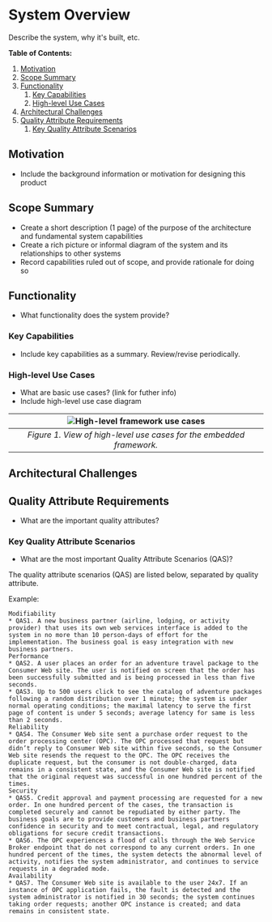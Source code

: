 # System Overview

Describe the system, why it's built, etc.

**Table of Contents:**
1. [Motivation](system_overview.md#motivation)
2. [Scope Summary](system_overview.md#scope-summary)
3. [Functionality](system_overview.md#functionality)
	1. [Key Capabilities](system_overview.md#key-capabilities)
	2. [High-level Use Cases](system_overview.md#high-level-use-cases)
4. [Architectural Challenges](system_overview.md#architectural-challenges)
5. [Quality Attribute Requirements](system_overview.md#quality-attribute-requirements)
	1. [Key Quality Attribute Scenarios](system_overview.md#key-quality-attribute-scenarios)

## Motivation

* Include the background information or motivation for designing this product

## Scope Summary

* Create a short description (1 page) of the purpose of the architecture and fundamental system capabilities
* Create a rich picture or informal diagram of the system and its relationships to other systems
* Record capabilities ruled out of scope, and provide rationale for doing so

## Functionality

* What functionality does the system provide?

### Key Capabilities

* Include key capabilities as a summary. Review/revise periodically.

### High-level Use Cases

* What are basic use cases? (link for futher info)
* Include high-level use case diagram

<center>

| ![High-level framework use cases](images/HighLevelUseCases.jpg) |
|:--:|
| *Figure 1. View of high-level use cases for the embedded framework.* |

</center>

## Architectural Challenges

## Quality Attribute Requirements

* What are the important quality attributes?

### Key Quality Attribute Scenarios

* What are the most important Quality Attribute Scenarios (QAS)?

The quality attribute scenarios (QAS) are listed below, separated by quality attribute.

Example:

```
Modifiability
* QAS1. A new business partner (airline, lodging, or activity provider) that uses its own web services interface is added to the system in no more than 10 person-days of effort for the implementation. The business goal is easy integration with new business partners.
Performance
* QAS2. A user places an order for an adventure travel package to the Consumer Web site. The user is notified on screen that the order has been successfully submitted and is being processed in less than five seconds.
* QAS3. Up to 500 users click to see the catalog of adventure packages following a random distribution over 1 minute; the system is under normal operating conditions; the maximal latency to serve the first page of content is under 5 seconds; average latency for same is less than 2 seconds.
Reliability
* QAS4. The Consumer Web site sent a purchase order request to the order processing center (OPC). The OPC processed that request but didn’t reply to Consumer Web site within five seconds, so the Consumer Web site resends the request to the OPC. The OPC receives the duplicate request, but the consumer is not double-charged, data remains in a consistent state, and the Consumer Web site is notified that the original request was successful in one hundred percent of the times.
Security
* QAS5. Credit approval and payment processing are requested for a new order. In one hundred percent of the cases, the transaction is completed securely and cannot be repudiated by either party. The business goals are to provide customers and business partners confidence in security and to meet contractual, legal, and regulatory obligations for secure credit transactions.
* QAS6. The OPC experiences a flood of calls through the Web Service Broker endpoint that do not correspond to any current orders. In one hundred percent of the times, the system detects the abnormal level of activity, notifies the system administrator, and continues to service requests in a degraded mode.
Availability
* QAS7. The Consumer Web site is available to the user 24x7. If an instance of OPC application fails, the fault is detected and the system administrator is notified in 30 seconds; the system continues taking order requests; another OPC instance is created; and data remains in consistent state.
```
